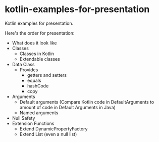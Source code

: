 # kotlin-examples-for-presentation

Kotlin examples for presentation.

Here's the order for presentation:

- What does it look like
- Classes
	- Classes in Kotlin
	- Extendable classes
- Data Class
    - Provides
        - getters and setters
        - equals
        - hashCode
        - copy
- Arguments
	- Default arguments (Compare Kotlin code in DefaultArguments to amount of code in Default Arguments in Java)
	- Named arguments
- Null Safety
- Extension Functions
    - Extend DynamicPropertyFactory
    - Extend List (even a null list)